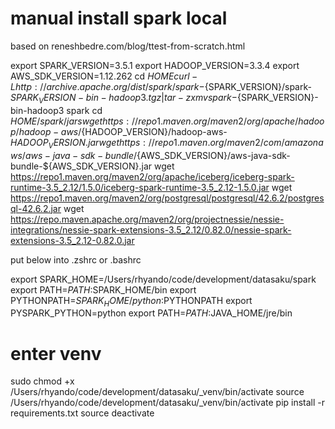 # manual install spark local
based on reneshbedre.com/blog/ttest-from-scratch.html

export SPARK_VERSION=3.5.1
export HADOOP_VERSION=3.3.4
export AWS_SDK_VERSION=1.12.262
cd $HOME
curl -L http://archive.apache.org/dist/spark/spark-${SPARK_VERSION}/spark-${SPARK_VERSION}-bin-hadoop3.tgz | tar -zx 
mv spark-${SPARK_VERSION}-bin-hadoop3 spark 
cd $HOME/spark/jars
wget https://repo1.maven.org/maven2/org/apache/hadoop/hadoop-aws/${HADOOP_VERSION}/hadoop-aws-${HADOOP_VERSION}.jar
wget https://repo1.maven.org/maven2/com/amazonaws/aws-java-sdk-bundle/${AWS_SDK_VERSION}/aws-java-sdk-bundle-${AWS_SDK_VERSION}.jar
wget https://repo1.maven.org/maven2/org/apache/iceberg/iceberg-spark-runtime-3.5_2.12/1.5.0/iceberg-spark-runtime-3.5_2.12-1.5.0.jar
wget https://repo1.maven.org/maven2/org/postgresql/postgresql/42.6.2/postgresql-42.6.2.jar
wget https://repo.maven.apache.org/maven2/org/projectnessie/nessie-integrations/nessie-spark-extensions-3.5_2.12/0.82.0/nessie-spark-extensions-3.5_2.12-0.82.0.jar

put below into .zshrc or .bashrc

export SPARK_HOME=/Users/rhyando/code/development/datasaku/spark
export PATH=$PATH:$SPARK_HOME/bin
export PYTHONPATH=$SPARK_HOME/python:$PYTHONPATH
export PYSPARK_PYTHON=python
export PATH=$PATH:$JAVA_HOME/jre/bin

# enter venv
sudo chmod +x /Users/rhyando/code/development/datasaku/_venv/bin/activate
source /Users/rhyando/code/development/datasaku/_venv/bin/activate
pip install -r requirements.txt
source deactivate